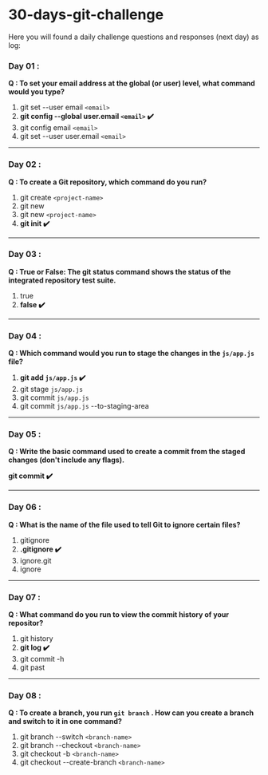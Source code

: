 # 30-days-git-challenge

Here you will found a daily challenge questions and responses (next day) as log:

### Day 01 :

**Q : To set your email address at the global (or user) level, what command would you type?**

1. git set --user email `<email>`
1. **git config --global user.email `<email>` ✔️**
1. git config email `<email>`
1. git set --user user.email `<email>`

---

### Day 02 :

**Q : To create a Git repository, which command do you run?**

1.  git create `<project-name>`
1.  git new
1.  git new `<project-name>`
1.  **git init ✔️ ️**

---

### Day 03 :

**Q : True or False: The git status command shows the status of the integrated repository test suite.**

1.  true
1.  **false ✔️ ️**

---

### Day 04 :

**Q : Which command would you run to stage the changes in the `js/app.js` file?**

1.  **git add `js/app.js` ✔️ ️**
1.  git stage `js/app.js`
1.  git commit `js/app.js`
1.  git commit `js/app.js` --to-staging-area

---

### Day 05 :

**Q : Write the basic command used to create a commit from the staged changes (don't include any flags).**

**git commit ✔️ ️**

---

### Day 06 :

**Q : What is the name of the file used to tell Git to ignore certain files?**

1.  gitignore
1.  **.gitignore ✔️ ️**
1.  ignore.git
1.  ignore

---

### Day 07 :

**Q : What command do you run to view the commit history of your repositor?**

1.  git history
1.  **git log ✔️ ️**
1.  git commit -h
1.  git past

---

### Day 08 :

**Q : To create a branch, you run `git branch` . How can you create a branch and switch to it in one command?**

1.  git branch --switch `<branch-name>`
1.  git branch --checkout `<branch-name>`
1.  git checkout -b `<branch-name>`
1.  git checkout --create-branch `<branch-name>`

